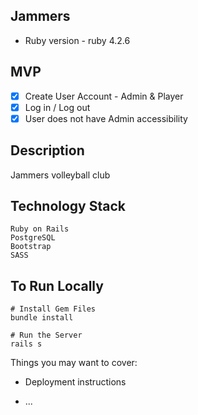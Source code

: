 ## Jammers

* Ruby version - ruby 4.2.6

## MVP
- [X] Create User Account - Admin & Player  
- [X] Log in / Log out
- [X] User does not have Admin accessibility

## Description

Jammers volleyball club

## Technology Stack
```
Ruby on Rails
PostgreSQL
Bootstrap
SASS
```

## To Run Locally
```
# Install Gem Files
bundle install
```

```
# Run the Server
rails s
```

Things you may want to cover:

* Deployment instructions

* ...

